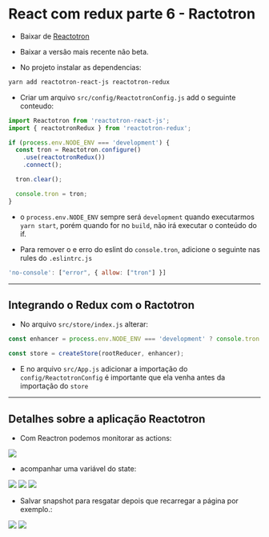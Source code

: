 <h1>React com redux parte 6 - Ractotron</h1>

- Baixar de [Reactotron](https://github.com/infinitered/reactotron/releases)

- Baixar a versão mais recente não beta.

- No projeto instalar as dependencias:

```bash
yarn add reactotron-react-js reactotron-redux
```

- Criar um arquivo `src/config/ReactotronConfig.js` add o seguinte conteudo:

```js
import Reactotron from 'reactotron-react-js';
import { reactotronRedux } from 'reactotron-redux';

if (process.env.NODE_ENV === 'development') {
  const tron = Reactotron.configure()
    .use(reactotronRedux())
    .connect();

  tron.clear();

  console.tron = tron;
}
```

- o `process.env.NODE_ENV` sempre será `development` quando executarmos `yarn start`, porém quando for no `build`,
não irá executar o conteúdo do if.

- Para remover o e erro do eslint do `console.tron`, adicione o seguinte nas rules do `.eslintrc.js`


```js
'no-console': ["error", { allow: ["tron"] }]
```
---

<h2>Integrando o Redux com o Ractotron</h2>

- No arquivo `src/store/index.js` alterar:

```js
const enhancer = process.env.NODE_ENV === 'development' ? console.tron.createEnhancer() : null;

const store = createStore(rootReducer, enhancer);

```

- E no arquivo `src/App.js` adicionar a importação do `config/ReactotronConfig` é importante que ela venha antes da importação do `store`


---

<h2>Detalhes sobre a aplicação Reactotron</h2>

- Com Reactron podemos monitorar as actions:

<img src='./imgs_readme/01' />

- acompanhar uma variável do state:

<img src='./imgs_readme/02'>

<img src='./imgs_readme/03'>

<img src='./imgs_readme/04'>

- Salvar snapshot para resgatar depois que recarregar a página por exemplo.:

<img src='./imgs_readme/05'>
<img src='./imgs_readme/06'>


